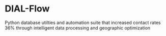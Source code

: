 # DIAL-Flow
Python database utilties and automation suite that increased contact rates 36% through intelligent data processing and geographic optimization

